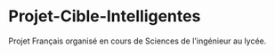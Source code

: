 # Projet-Cible-Intelligentes
Projet Français organisé en cours de Sciences de l'ingénieur au lycée.
